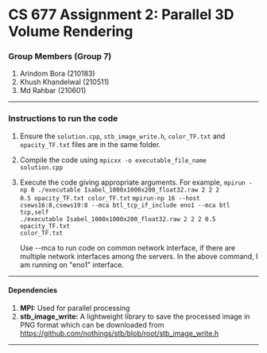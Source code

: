 # CS 677 Assignment 2: Parallel 3D Volume Rendering

### Group Members (Group 7)

1. Arindom Bora (210183)
2. Khush Khandelwal (210511)
3. Md Rahbar (210601)

---

### Instructions to run the code

1. Ensure the <code>solution.cpp</code>, <code>stb_image_write.h</code>, <code>color_TF.txt</code> and <code>opacity_TF.txt</code> files are in the same folder.
2. Compile the code using <code>mpicxx -o executable_file_name solution.cpp</code>
3. Execute the code giving appropriate arguments. For example,
   <code>mpirun -np 8 ./executable Isabel_1000x1000x200_float32.raw 2 2 2 0.5 opacity_TF.txt color_TF.txt</code>
   <code>mpirun-np 16 --host csews16:8,csews19:8 --mca btl_tcp_if_include eno1 --mca btl tcp,self ./executable Isabel_1000x1000x200_float32.raw 2 2 2 0.5 opacity_TF.txt color_TF.txt</code>

   Use --mca to run code on common network interface, if there are multiple network interfaces among the servers. In the above command, I am running on "eno1" interface.

---

#### Dependencies

1. **MPI:** Used for parallel processing
2. **stb_image_write:** A lightweight library to save the processed image in PNG format which can be downloaded from https://github.com/nothings/stb/blob/root/stb_image_write.h

---
